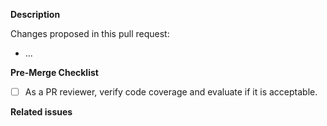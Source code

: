 <!-- Thank you for your contribution. Before you submit the pull request:
1. Follow contributing guidelines, templates, the recommended Git workflow, and any related documentation.
2. Read and submit the required Contributor Licence Agreements (https://github.com/kyma-project/community/blob/main/docs/contributing/02-contributing.md#agreements-and-licenses).
3. Test your changes and attach their results to the pull request.
4. Update the relevant documentation.
-->

**Description**

Changes proposed in this pull request:

- ...

**Pre-Merge Checklist**

- [ ] As a PR reviewer, verify code coverage and evaluate if it is acceptable.

**Related issues**
<!-- If you refer to a particular issue, provide its number. For example, `Resolves #123`, `Fixes #43`, or `See also #33`. -->
